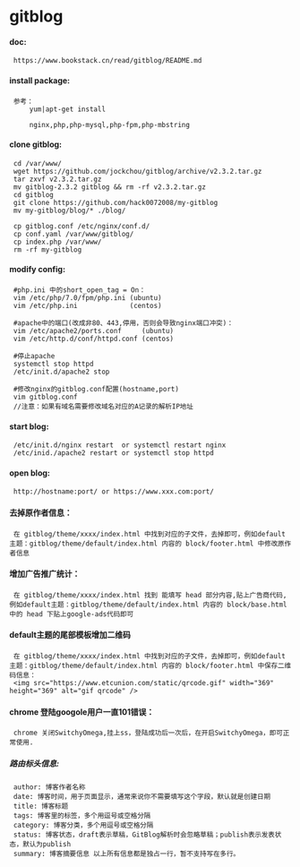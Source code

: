 # gitblog

#### doc:
     https://www.bookstack.cn/read/gitblog/README.md

#### install package:
     参考：
         yum|apt-get install
         
         nginx,php,php-mysql,php-fpm,php-mbstring

#### clone gitblog:
     cd /var/www/
     wget https://github.com/jockchou/gitblog/archive/v2.3.2.tar.gz
     tar zxvf v2.3.2.tar.gz
     mv gitblog-2.3.2 gitblog && rm -rf v2.3.2.tar.gz
     cd gitblog
     git clone https://github.com/hack0072008/my-gitblog
     mv my-gitblog/blog/* ./blog/
     
     cp gitblog.conf /etc/nginx/conf.d/
     cp conf.yaml /var/www/gitblog/
     cp index.php /var/www/
     rm -rf my-gitblog
     
#### modify config:
     #php.ini 中的short_open_tag = On：
     vim /etc/php/7.0/fpm/php.ini (ubuntu)
     vim /etc/php.ini             (centos)
     
     #apache中的端口(改成非80、443,停用，否则会导致nginx端口冲突)：
     vim /etc/apache2/ports.conf     (ubuntu)
     vim /etc/http.d/conf/httpd.conf (centos)
     
     #停止apache
     systemctl stop httpd
     /etc/init.d/apache2 stop
     
     #修改nginx的gitblog.conf配置(hostname,port)
     vim gitblog.conf
     //注意：如果有域名需要修改域名对应的A记录的解析IP地址

#### start blog:
     /etc/init.d/nginx restart  or systemctl restart nginx
     /etc/inid./apache2 restart or systemctl stop httpd

#### open blog:
     http://hostname:port/ or https://www.xxx.com:port/
     
#### 去掉原作者信息：
     在 gitblog/theme/xxxx/index.html 中找到对应的子文件，去掉即可，例如default主题：gitblog/theme/default/index.html 内容的 block/footer.html 中修改原作者信息

#### 增加广告推广统计：
     在 gitblog/theme/xxxx/index.html 找到 能填写 head 部分内容,贴上广告商代码, 例如default主题：gitblog/theme/default/index.html 内容的 block/base.html 中的 head 下贴上google-ads代码即可

####  default主题的尾部模板增加二维码
     在 gitblog/theme/xxxx/index.html 中找到对应的子文件，去掉即可，例如default主题：gitblog/theme/default/index.html 内容的 block/footer.html 中保存二维码信息：
     <img src="https://www.etcunion.com/static/qrcode.gif" width="369" height="369" alt="gif qrcode" />

#### chrome 登陆googole用户一直101错误：
     chrome 关闭SwitchyOmega,挂上ss，登陆成功后一次后，在开启SwitchyOmega，即可正常使用.
     
##### 路由标头信息:
     author: 博客作者名称 
     date: 博客时间，用于页面显示，通常来说你不需要填写这个字段，默认就是创建日期 
     title: 博客标题 
     tags: 博客里的标签，多个用逗号或空格分隔 
     category: 博客分类，多个用逗号或空格分隔 
     status: 博客状态，draft表示草稿，GitBlog解析时会忽略草稿；publish表示发表状态，默认为publish 
     summary: 博客摘要信息 以上所有信息都是独占一行，暂不支持写在多行。

